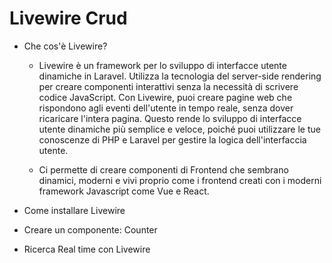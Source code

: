 # Livewire Crud

- Che cos'è Livewire?
    - Livewire è un framework per lo sviluppo di interfacce utente dinamiche in Laravel. 
    Utilizza la tecnologia del server-side rendering per creare componenti interattivi senza la necessità di scrivere codice JavaScript. 
    Con Livewire, puoi creare pagine web che rispondono agli eventi dell'utente in tempo reale, senza dover ricaricare l'intera pagina. 
    Questo rende lo sviluppo di interfacce utente dinamiche più semplice e veloce, poiché puoi utilizzare le tue conoscenze di PHP e Laravel per gestire la logica dell'interfaccia utente.

    - Ci permette di creare componenti di Frontend che sembrano dinamici, moderni e vivi proprio come i frontend creati con i moderni framework Javascript come Vue e React.
    
- Come installare Livewire

- Creare un componente: Counter

- Ricerca Real time con Livewire